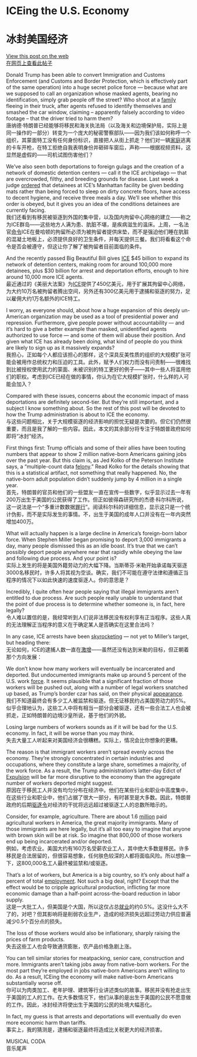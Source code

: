 # ICEing the U.S. Economy  
# 冰封美国经济

[View this post on the web](https://paulkrugman.substack.com/p/iceing-the-us-economy)  
[在网页上查看此帖子](https://paulkrugman.substack.com/p/iceing-the-us-economy)

Donald Trump has been able to convert Immigration and Customs Enforcement (and Customs and Border Protection, which is effectively part of the same operation) into a huge secret police force — because what are we supposed to call an organization whose masked agents, bearing no identification, simply grab people off the street? Who shoot at a [family](https://substack.com/redirect/803c4c6d-6852-40cc-8f7e-e7c73d51660d?j=eyJ1IjoiMjBsbmJwIn0.KztYzEWpJOR2MnnIg5ijVYRyTJF67hinhCJnHuA6bbA) fleeing in their truck, after agents refused to identify themselves and smashed the car window, claiming – apparently falsely according to video footage – that the driver tried to harm them?  
唐纳德·特朗普已经能够将移民和海关执法局（以及海关和边境保护局，实际上是同一操作的一部分）转变为一个庞大的秘密警察部队——因为我们该如何称呼一个组织，其蒙面特工没有任何身份标识，直接把人从街上抓走？他们对一辆[家庭](https://substack.com/redirect/803c4c6d-6852-40cc-8f7e-e7c73d51660d?j=eyJ1IjoiMjBsbmJwIn0.KztYzEWpJOR2MnnIg5ijVYRyTJF67hinhCJnHuA6bbA)逃离的卡车开枪，在特工拒绝自我表明身份并砸碎车窗后，声称——根据视频资料，这显然是虚假的——司机试图伤害他们？

We’ve also seen both deportations to foreign gulags and the creation of a network of domestic detention centers — call it the ICE archipelago — that are overcrowded, filthy, and breeding grounds for disease. Last week a judge [ordered](https://substack.com/redirect/4d839f2e-fc47-4f0d-8e08-99f367b04fc3?j=eyJ1IjoiMjBsbmJwIn0.KztYzEWpJOR2MnnIg5ijVYRyTJF67hinhCJnHuA6bbA) that detainees at ICE’s Manhattan facility be given bedding mats rather than being forced to sleep on dirty concrete floors, have access to decent hygiene, and receive three meals a day. We’ll see whether this order is obeyed, but it gives you an idea of the conditions detainees are currently facing.  
我们还看到有移民被驱逐到外国的集中营，以及国内拘留中心网络的建立——称之为ICE群岛——这些地方人满为患、肮脏不堪，是疾病滋生的温床。上周，一名法官[命令](https://substack.com/redirect/4d839f2e-fc47-4f0d-8e08-99f367b04fc3?j=eyJ1IjoiMjBsbmJwIn0.KztYzEWpJOR2MnnIg5ijVYRyTJF67hinhCJnHuA6bbA)ICE在曼哈顿的拘留所必须为被拘留者提供床垫，而不是强迫他们睡在肮脏的混凝土地板上，必须提供良好的卫生条件，并每天提供三餐。我们将看看这个命令是否会被遵守，但这让你了解了被拘留者目前面临的条件。

And the recently passed Big Beautiful Bill gives [ICE](https://substack.com/redirect/29e054f7-bcb3-4c2d-9dda-a70360b7949b?j=eyJ1IjoiMjBsbmJwIn0.KztYzEWpJOR2MnnIg5ijVYRyTJF67hinhCJnHuA6bbA) $45 billion to expand its network of detention centers, making room for around 100,000 more detainees, plus $30 billion for arrest and deportation efforts, enough to hire around 10,000 more ICE agents.  
最近通过的《美丽大法案》为[ICE](https://substack.com/redirect/29e054f7-bcb3-4c2d-9dda-a70360b7949b?j=eyJ1IjoiMjBsbmJwIn0.KztYzEWpJOR2MnnIg5ijVYRyTJF67hinhCJnHuA6bbA)提供了450亿美元，用于扩展其拘留中心网络，为大约10万名被拘留者腾出空间，另外还有300亿美元用于逮捕和驱逐的努力，足以雇佣大约1万名额外的ICE特工。

I worry, as everyone should, about how a huge expansion of this deeply un-American organization may be used as a tool of presidential power and repression. Furthermore, give people power without accountability — and it’s hard to give a better example than masked, unidentified agents authorized to use force — and some of them will abuse their position. And given what ICE has already been doing, what kind of people do you think are likely to sign up as it massively expands?  
我担心，正如每个人都应该担心的那样，这个深具反美性质的组织的大规模扩张可能会被用作总统权力和压迫的工具。此外，赋予人们权力而没有问责制——很难找到比被授权使用武力的蒙面、未被识别的特工更好的例子——其中一些人将滥用他们的职权。考虑到ICE已经在做的事情，你认为在它大规模扩张时，什么样的人可能会加入？

Compared with these issues, concerns about the economic impact of mass deportations are definitely second-tier. But they’re still important, and a subject I know something about. So the rest of this post will be devoted to how the Trump administration is about to ICE the economy.  
与这些问题相比，关于大规模驱逐的经济影响的担忧无疑是次要的。但它们仍然很重要，而且是我了解的一些内容。因此，本文的其余部分将专注于特朗普政府如何即将“冰封”经济。

First things first: Trump officials and some of their allies have been touting numbers that appear to show 2 million native-born Americans gaining jobs over the past year. But this claim is, as Jed Kolko of the Peterson Institute says, a “multiple-count data [felony](https://substack.com/redirect/2f622dfc-2c64-40c7-a711-986474fa7e70?j=eyJ1IjoiMjBsbmJwIn0.KztYzEWpJOR2MnnIg5ijVYRyTJF67hinhCJnHuA6bbA).” Read Kolko for the details showing that this is a statistical artifact, not something that really happened. No, the native-born adult population didn’t suddenly jump by 4 million in a single year.  
首先，特朗普的官员和他们的一些盟友一直在宣传一些数字，似乎显示过去一年有200万出生于美国的公民获得了工作。但正如彼得森研究所的杰德·科尔科所说，这一说法是一个“多重计数数据[罪行](https://substack.com/redirect/2f622dfc-2c64-40c7-a711-986474fa7e70?j=eyJ1IjoiMjBsbmJwIn0.KztYzEWpJOR2MnnIg5ijVYRyTJF67hinhCJnHuA6bbA)”。阅读科尔科的详细信息，显示这只是一个统计伪影，而不是实际发生的事情。不，出生于美国的成年人口并没有在一年内突然增加400万。

What will actually happen is a large decline in America’s foreign-born labor force. When Stephen Miller began promising to deport 3,000 immigrants a day, many people dismissed this as an idle boast. It’s true that we can’t possibly deport people anywhere near that rapidly while obeying the law and following due process. And your point is?  
实际上发生的将是美国外籍劳动力的大幅下降。当斯蒂芬·米勒开始承诺每天驱逐3000名移民时，许多人将其视为空谈。确实，我们不可能在遵守法律和遵循正当程序的情况下以如此快速的速度驱逐人。你的意思是？

Incredibly, I quite often hear people saying that illegal immigrants aren’t entitled to due process. Are such people really unable to understand that the point of due process is to determine whether someone is, in fact, here legally?  
令人难以置信的是，我经常听到人们说非法移民没有权利享有正当程序。这些人真的无法理解正当程序的意义在于确定某人是否确实在这里合法吗？

In any case, ICE arrests have been [skyrocketing](https://substack.com/redirect/2f622dfc-2c64-40c7-a711-986474fa7e70?j=eyJ1IjoiMjBsbmJwIn0.KztYzEWpJOR2MnnIg5ijVYRyTJF67hinhCJnHuA6bbA) — not yet to Miller’s target, but heading there:  
无论如何，ICE的逮捕人数一直在[激增](https://substack.com/redirect/2f622dfc-2c64-40c7-a711-986474fa7e70?j=eyJ1IjoiMjBsbmJwIn0.KztYzEWpJOR2MnnIg5ijVYRyTJF67hinhCJnHuA6bbA)——虽然还没有达到米勒的目标，但正朝着那个方向发展：

We don’t know how many workers will eventually be incarcerated and deported. But undocumented immigrants make up around 5 percent of the U.S. work [force](https://substack.com/redirect/0c210150-ac0a-41bf-8e7a-dc87a8bed410?j=eyJ1IjoiMjBsbmJwIn0.KztYzEWpJOR2MnnIg5ijVYRyTJF67hinhCJnHuA6bbA). It seems plausible that a significant fraction of those workers will be pushed out, along with a number of legal workers snatched up based, as Trump’s border czar has said, on their physical [appearance](https://substack.com/redirect/3cb10528-4a9a-4c7a-813c-284afc768407?j=eyJ1IjoiMjBsbmJwIn0.KztYzEWpJOR2MnnIg5ijVYRyTJF67hinhCJnHuA6bbA).  
我们不知道最终会有多少工人被监禁和驱逐。但无证移民约占美国劳动力的5%[](https://substack.com/redirect/0c210150-ac0a-41bf-8e7a-dc87a8bed410?j=eyJ1IjoiMjBsbmJwIn0.KztYzEWpJOR2MnnIg5ijVYRyTJF67hinhCJnHuA6bbA)。似乎合理地认为，这些工人中将有相当一部分会被驱逐，还有一些合法工人也会被抓走，正如特朗普的边境沙皇所说，基于他们的外貌[](https://substack.com/redirect/3cb10528-4a9a-4c7a-813c-284afc768407?j=eyJ1IjoiMjBsbmJwIn0.KztYzEWpJOR2MnnIg5ijVYRyTJF67hinhCJnHuA6bbA)。

Losing large numbers of workers sounds as if it will be bad for the U.S. economy. In fact, it will be worse than you may think.  
失去大量工人听起来对美国经济会很糟糕。实际上，情况会比你想象的更糟。

The reason is that immigrant workers aren’t spread evenly across the economy. They’re strongly concentrated in certain industries and occupations, where they constitute a large share, sometimes a majority, of the work force. As a result, the Trump administration’s latter-day Edict of [Expulsion](https://substack.com/redirect/af4c96be-fae9-4425-9b37-4b4a69480eaa?j=eyJ1IjoiMjBsbmJwIn0.KztYzEWpJOR2MnnIg5ijVYRyTJF67hinhCJnHuA6bbA) will be far more disruptive to the economy than the aggregate number of workers deported might suggest.  
原因在于移民工人并没有均匀分布在经济中。他们在某些行业和职业中高度集中，在这些行业和职业中，他们占据了很大一部分，有时甚至是大多数。因此，特朗普政府的后期[驱逐令](https://substack.com/redirect/af4c96be-fae9-4425-9b37-4b4a69480eaa?j=eyJ1IjoiMjBsbmJwIn0.KztYzEWpJOR2MnnIg5ijVYRyTJF67hinhCJnHuA6bbA)对经济的干扰将远远超过被驱逐工人的总数所暗示的。

Consider, for example, agriculture. There are about 1.6 [million](https://substack.com/redirect/02bc633d-0b0e-44be-bb76-2a7191729b8c?j=eyJ1IjoiMjBsbmJwIn0.KztYzEWpJOR2MnnIg5ijVYRyTJF67hinhCJnHuA6bbA) paid agricultural workers in America, the great majority immigrants. Many of those immigrants are here legally, but it’s all too easy to imagine that anyone with brown skin will be at risk. So imagine that 800,000 of those workers end up being incarcerated and/or deported.  
例如，考虑农业。美国大约有160万[](https://substack.com/redirect/02bc633d-0b0e-44be-bb76-2a7191729b8c?j=eyJ1IjoiMjBsbmJwIn0.KztYzEWpJOR2MnnIg5ijVYRyTJF67hinhCJnHuA6bbA)名受薪农业工人，其中绝大多数是移民。许多移民是合法居留的，但很容易想象，任何肤色较深的人都将面临风险。所以想象一下，这800,000名工人最终被监禁和/或驱逐。

That’s a lot of workers, but America is a big country, so it’s only about half a percent of total [employment](https://substack.com/redirect/5425826a-6638-43b5-ae5f-17d61ef7c926?j=eyJ1IjoiMjBsbmJwIn0.KztYzEWpJOR2MnnIg5ijVYRyTJF67hinhCJnHuA6bbA). Not such a big deal, right? Except that the effect would be to cripple agricultural production, inflicting far more economic damage than a half-point across-the-board reduction in labor supply.  
这是一大批工人，但美国是个大国，所以这仅占总[就业](https://substack.com/redirect/5425826a-6638-43b5-ae5f-17d61ef7c926?j=eyJ1IjoiMjBsbmJwIn0.KztYzEWpJOR2MnnIg5ijVYRyTJF67hinhCJnHuA6bbA)的约0.5%。这没什么大不了的，对吧？但其影响将是削弱农业生产，造成的经济损失远超过劳动力供应普遍减少0.5个百分点的损失。

The loss of those workers would also be inflationary, sharply raising the prices of farm products.  
失去这些工人也会导致通货膨胀，农产品价格急剧上涨。

You can tell similar stories for meatpacking, senior care, construction and more. Immigrants aren’t taking jobs away from native-born workers. For the most part they’re employed in jobs native-born Americans aren’t willing to do. As a result, ICEing the economy will make native-born Americans substantially worse off.  
你可以为肉类加工、老年护理、建筑等行业讲述类似的故事。移民并没有抢走出生于美国的工人的工作。在大多数情况下，他们从事的是出生于美国的公民不愿意做的工作。因此，冰封经济将使出生于美国的公民的处境大幅恶化。

In fact, my guess is that arrests and deportations will eventually do even more economic harm than tariffs.  
事实上，我的猜测是，逮捕和驱逐最终将造成比关税更大的经济损害。

MUSICAL CODA  
音乐尾声